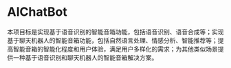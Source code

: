 # AIChatBot
本项目标是实现基于语音识别的智能音箱功能，包括语音识别、语音合成等；实现基于聊天机器人的智能音箱功能，包括自然语言处理、情感分析、智能推荐等；提高智能音箱的智能化程度和用户体验，满足用户多样化的需求；为其他类似场景提供一种基于语音识别和聊天机器人的智能音箱解决方案。
